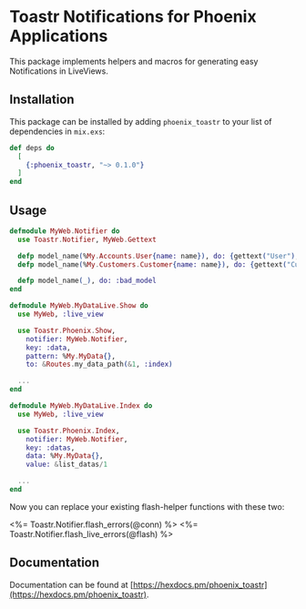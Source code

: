 # Toastr Notifications for Phoenix Applications

This package implements helpers and macros for generating easy Notifications in LiveViews.

## Installation

This package can be installed by adding `phoenix_toastr` to your list of dependencies in `mix.exs`:

```elixir
def deps do
  [
    {:phoenix_toastr, "~> 0.1.0"}
  ]
end
```

## Usage

```elixir
defmodule MyWeb.Notifier do
  use Toastr.Notifier, MyWeb.Gettext

  defp model_name(%My.Accounts.User{name: name}), do: {gettext("User"), name}
  defp model_name(%My.Customers.Customer{name: name}), do: {gettext("Customer"), name}

  defp model_name(_), do: :bad_model
end

defmodule MyWeb.MyDataLive.Show do
  use MyWeb, :live_view

  use Toastr.Phoenix.Show,
    notifier: MyWeb.Notifier,
    key: :data,
    pattern: %My.MyData{},
    to: &Routes.my_data_path(&1, :index)

  ...
end

defmodule MyWeb.MyDataLive.Index do
  use MyWeb, :live_view

  use Toastr.Phoenix.Index,
    notifier: MyWeb.Notifier,
    key: :datas,
    data: %My.MyData{},
    value: &list_datas/1

  ...
end
```

Now you can replace your existing flash-helper functions with these two:

<%= Toastr.Notifier.flash_errors(@conn) %>
<%= Toastr.Notifier.flash_live_errors(@flash) %>


## Documentation

Documentation can be found at [https://hexdocs.pm/phoenix_toastr](https://hexdocs.pm/phoenix_toastr).

